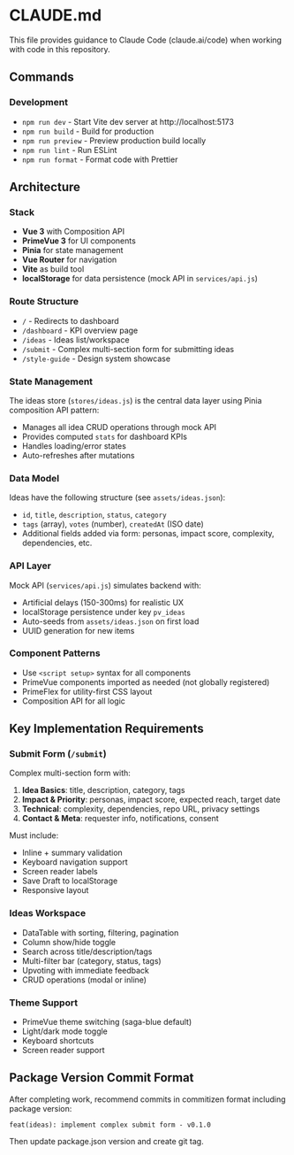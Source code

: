 # CLAUDE.md

This file provides guidance to Claude Code (claude.ai/code) when working with code in this repository.

## Commands

### Development
- `npm run dev` - Start Vite dev server at http://localhost:5173
- `npm run build` - Build for production
- `npm run preview` - Preview production build locally
- `npm run lint` - Run ESLint
- `npm run format` - Format code with Prettier

## Architecture

### Stack
- **Vue 3** with Composition API
- **PrimeVue 3** for UI components  
- **Pinia** for state management
- **Vue Router** for navigation
- **Vite** as build tool
- **localStorage** for data persistence (mock API in `services/api.js`)

### Route Structure
- `/` - Redirects to dashboard
- `/dashboard` - KPI overview page
- `/ideas` - Ideas list/workspace
- `/submit` - Complex multi-section form for submitting ideas
- `/style-guide` - Design system showcase

### State Management
The ideas store (`stores/ideas.js`) is the central data layer using Pinia composition API pattern:
- Manages all idea CRUD operations through mock API
- Provides computed `stats` for dashboard KPIs
- Handles loading/error states
- Auto-refreshes after mutations

### Data Model
Ideas have the following structure (see `assets/ideas.json`):
- `id`, `title`, `description`, `status`, `category`
- `tags` (array), `votes` (number), `createdAt` (ISO date)
- Additional fields added via form: personas, impact score, complexity, dependencies, etc.

### API Layer
Mock API (`services/api.js`) simulates backend with:
- Artificial delays (150-300ms) for realistic UX
- localStorage persistence under key `pv_ideas`
- Auto-seeds from `assets/ideas.json` on first load
- UUID generation for new items

### Component Patterns
- Use `<script setup>` syntax for all components
- PrimeVue components imported as needed (not globally registered)
- PrimeFlex for utility-first CSS layout
- Composition API for all logic

## Key Implementation Requirements

### Submit Form (`/submit`)
Complex multi-section form with:
1. **Idea Basics**: title, description, category, tags
2. **Impact & Priority**: personas, impact score, expected reach, target date  
3. **Technical**: complexity, dependencies, repo URL, privacy settings
4. **Contact & Meta**: requester info, notifications, consent

Must include:
- Inline + summary validation
- Keyboard navigation support
- Screen reader labels
- Save Draft to localStorage
- Responsive layout

### Ideas Workspace
- DataTable with sorting, filtering, pagination
- Column show/hide toggle
- Search across title/description/tags
- Multi-filter bar (category, status, tags)
- Upvoting with immediate feedback
- CRUD operations (modal or inline)

### Theme Support
- PrimeVue theme switching (saga-blue default)
- Light/dark mode toggle
- Keyboard shortcuts
- Screen reader support

## Package Version Commit Format
After completing work, recommend commits in commitizen format including package version:
```
feat(ideas): implement complex submit form - v0.1.0
```
Then update package.json version and create git tag.